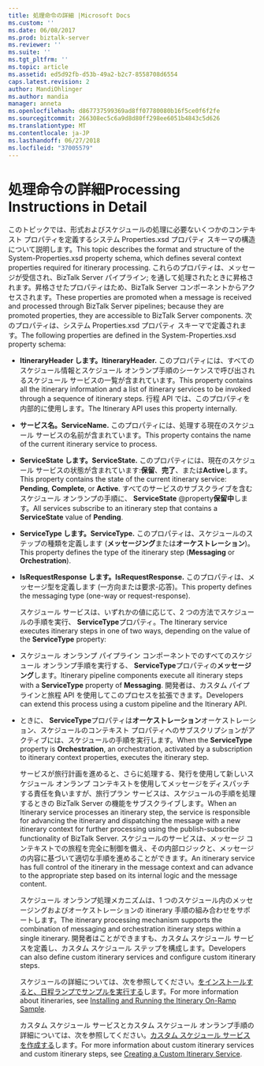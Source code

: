 ```yaml
---
title: 処理命令の詳細 |Microsoft Docs
ms.custom: ''
ms.date: 06/08/2017
ms.prod: biztalk-server
ms.reviewer: ''
ms.suite: ''
ms.tgt_pltfrm: ''
ms.topic: article
ms.assetid: ed5d92fb-d53b-49a2-b2c7-8558708d6554
caps.latest.revision: 2
author: MandiOhlinger
ms.author: mandia
manager: anneta
ms.openlocfilehash: d867737599369ad8ff07780080b16f5ce0f6f2fe
ms.sourcegitcommit: 266308ec5c6a9d8d80ff298ee6051b4843c5d626
ms.translationtype: MT
ms.contentlocale: ja-JP
ms.lasthandoff: 06/27/2018
ms.locfileid: "37005579"
---
```

# <a name="processing-instructions-in-detail"></a><span data-ttu-id="53105-102">処理命令の詳細</span><span class="sxs-lookup"><span data-stu-id="53105-102">Processing Instructions in Detail</span></span>
<span data-ttu-id="53105-103">このトピックでは、形式およびスケジュールの処理に必要ないくつかのコンテキスト プロパティを定義するシステム Properties.xsd プロパティ スキーマの構造について説明します。</span><span class="sxs-lookup"><span data-stu-id="53105-103">This topic describes the format and structure of the System-Properties.xsd property schema, which defines several context properties required for itinerary processing.</span></span> <span data-ttu-id="53105-104">これらのプロパティは、メッセージが受信され、BizTalk Server パイプライン; を通して処理されたときに昇格されます。昇格させたプロパティはため、BizTalk Server コンポーネントからアクセスされます。</span><span class="sxs-lookup"><span data-stu-id="53105-104">These properties are promoted when a message is received and processed through BizTalk Server pipelines; because they are promoted properties, they are accessible to BizTalk Server components.</span></span> <span data-ttu-id="53105-105">次のプロパティは、システム Properties.xsd プロパティ スキーマで定義されます。</span><span class="sxs-lookup"><span data-stu-id="53105-105">The following properties are defined in the System-Properties.xsd property schema:</span></span>  
  
- <span data-ttu-id="53105-106">**ItineraryHeader します。**</span><span class="sxs-lookup"><span data-stu-id="53105-106">**ItineraryHeader.**</span></span> <span data-ttu-id="53105-107">このプロパティには、すべてのスケジュール情報とスケジュール オンランプ手順のシーケンスで呼び出されるスケジュール サービスの一覧が含まれています。</span><span class="sxs-lookup"><span data-stu-id="53105-107">This property contains all the itinerary information and a list of itinerary services to be invoked through a sequence of itinerary steps.</span></span> <span data-ttu-id="53105-108">行程 API では、このプロパティを内部的に使用します。</span><span class="sxs-lookup"><span data-stu-id="53105-108">The Itinerary API uses this property internally.</span></span>  
  
- <span data-ttu-id="53105-109">**サービス名。**</span><span class="sxs-lookup"><span data-stu-id="53105-109">**ServiceName.**</span></span> <span data-ttu-id="53105-110">このプロパティには、処理する現在のスケジュール サービスの名前が含まれています。</span><span class="sxs-lookup"><span data-stu-id="53105-110">This property contains the name of the current itinerary service to process.</span></span>  
  
- <span data-ttu-id="53105-111">**ServiceState します。**</span><span class="sxs-lookup"><span data-stu-id="53105-111">**ServiceState.**</span></span> <span data-ttu-id="53105-112">このプロパティには、現在のスケジュール サービスの状態が含まれています:**保留**、**完了**、または**Active**します。</span><span class="sxs-lookup"><span data-stu-id="53105-112">This property contains the state of the current itinerary service: **Pending**, **Complete**, or **Active**.</span></span> <span data-ttu-id="53105-113">すべてのサービスのサブスクライブを含むスケジュール オンランプの手順に、 **ServiceState** @property**保留中**します。</span><span class="sxs-lookup"><span data-stu-id="53105-113">All services subscribe to an itinerary step that contains a **ServiceState** value of **Pending**.</span></span>  
  
- <span data-ttu-id="53105-114">**ServiceType します。**</span><span class="sxs-lookup"><span data-stu-id="53105-114">**ServiceType.**</span></span> <span data-ttu-id="53105-115">このプロパティは、スケジュールのステップの種類を定義します (**メッセージング**または**オーケストレーション**)。</span><span class="sxs-lookup"><span data-stu-id="53105-115">This property defines the type of the itinerary step (**Messaging** or **Orchestration**).</span></span>  
  
- <span data-ttu-id="53105-116">**IsRequestResponse します。**</span><span class="sxs-lookup"><span data-stu-id="53105-116">**IsRequestResponse.**</span></span> <span data-ttu-id="53105-117">このプロパティは、メッセージ型を定義します (一方向または要求-応答)。</span><span class="sxs-lookup"><span data-stu-id="53105-117">This property defines the messaging type (one-way or request-response).</span></span>  
  
  <span data-ttu-id="53105-118">スケジュール サービスは、いずれかの値に応じて、2 つの方法でスケジュールの手順を実行、 **ServiceType**プロパティ。</span><span class="sxs-lookup"><span data-stu-id="53105-118">The Itinerary service executes itinerary steps in one of two ways, depending on the value of the **ServiceType** property:</span></span>  
  
- <span data-ttu-id="53105-119">スケジュール オンランプ パイプライン コンポーネントでのすべてのスケジュール オンランプ手順を実行する、 **ServiceType**プロパティの**メッセージング**します。</span><span class="sxs-lookup"><span data-stu-id="53105-119">Itinerary pipeline components execute all itinerary steps with a **ServiceType** property of **Messaging**.</span></span> <span data-ttu-id="53105-120">開発者は、カスタム パイプラインと旅程 API を使用してこのプロセスを拡張できます。</span><span class="sxs-lookup"><span data-stu-id="53105-120">Developers can extend this process using a custom pipeline and the Itinerary API.</span></span>  
  
- <span data-ttu-id="53105-121">ときに、 **ServiceType**プロパティは**オーケストレーション**オーケストレーション、スケジュールのコンテキスト プロパティへのサブスクリプションがアクティブには、スケジュールの手順を実行します。</span><span class="sxs-lookup"><span data-stu-id="53105-121">When the **ServiceType** property is **Orchestration**, an orchestration, activated by a subscription to itinerary context properties, executes the itinerary step.</span></span>  
  
  <span data-ttu-id="53105-122">サービスが旅行計画を進めると、さらに処理する、発行を使用して新しいスケジュール オンランプ コンテキストを使用してメッセージをディスパッチする責任を負いますが、旅行プラン サービスは、スケジュールの手順を処理するときの BizTalk Server の機能をサブスクライブします。</span><span class="sxs-lookup"><span data-stu-id="53105-122">When an Itinerary service processes an itinerary step, the service is responsible for advancing the itinerary and dispatching the message with a new itinerary context for further processing using the publish-subscribe functionality of BizTalk Server.</span></span> <span data-ttu-id="53105-123">スケジュールのサービスは、メッセージ コンテキストでの旅程を完全に制御を備え、その内部ロジックと、メッセージの内容に基づいて適切な手順を進めることができます。</span><span class="sxs-lookup"><span data-stu-id="53105-123">An itinerary service has full control of the itinerary in the message context and can advance to the appropriate step based on its internal logic and the message content.</span></span>  
  
  <span data-ttu-id="53105-124">スケジュール オンランプ処理メカニズムは、1 つのスケジュール内のメッセージングおよびオーケストレーションの itinerary 手順の組み合わせをサポートします。</span><span class="sxs-lookup"><span data-stu-id="53105-124">The itinerary processing mechanism supports the combination of messaging and orchestration itinerary steps within a single itinerary.</span></span> <span data-ttu-id="53105-125">開発者はことができますも、カスタム スケジュール サービスを定義し、カスタム スケジュール ステップを構成します。</span><span class="sxs-lookup"><span data-stu-id="53105-125">Developers can also define custom itinerary services and configure custom itinerary steps.</span></span>  
  
  <span data-ttu-id="53105-126">スケジュールの詳細については、次を参照してください。[をインストールすると、日程ランプでサンプルを実行する](../esb-toolkit/installing-and-running-the-itinerary-on-ramp-sample.md)します。</span><span class="sxs-lookup"><span data-stu-id="53105-126">For more information about itineraries, see [Installing and Running the Itinerary On-Ramp Sample](../esb-toolkit/installing-and-running-the-itinerary-on-ramp-sample.md).</span></span>  
  
  <span data-ttu-id="53105-127">カスタム スケジュール サービスとカスタム スケジュール オンランプ手順の詳細については、次を参照してください。[カスタム スケジュール サービスを作成する](../esb-toolkit/creating-a-custom-itinerary-service.md)します。</span><span class="sxs-lookup"><span data-stu-id="53105-127">For more information about custom itinerary services and custom itinerary steps, see [Creating a Custom Itinerary Service](../esb-toolkit/creating-a-custom-itinerary-service.md).</span></span>
